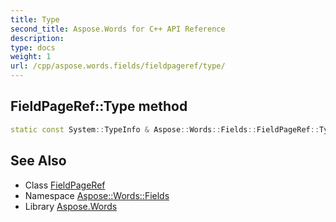 ```yaml
---
title: Type
second_title: Aspose.Words for C++ API Reference
description: 
type: docs
weight: 1
url: /cpp/aspose.words.fields/fieldpageref/type/
---
```

## FieldPageRef::Type method




```cpp
static const System::TypeInfo & Aspose::Words::Fields::FieldPageRef::Type()
```

## See Also

* Class [FieldPageRef](../)
* Namespace [Aspose::Words::Fields](../../)
* Library [Aspose.Words](../../../)
